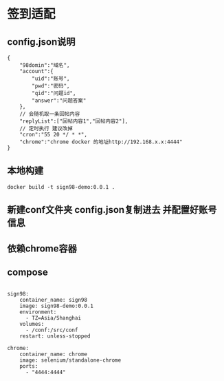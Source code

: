# 签到适配



## config.json说明
```
{
    "98domin":"域名",
    "account":{
        "uid":"账号",
        "pwd":"密码",
        "qid":"问题id",
        "answer":"问题答案"
    },
    // 会随机取一条回帖内容
    "replyList":["回帖内容1","回帖内容2"],
    // 定时执行 建议改掉
    "cron":"55 20 */ * *",
    "chrome":"chrome docker 的地址http://192.168.x.x:4444"
}
```

## 本地构建
```
docker build -t sign98-demo:0.0.1 .

```

## 新建conf文件夹 config.json复制进去 并配置好账号信息
## 依赖chrome容器
## compose
```

sign98:
    container_name: sign98
    image: sign98-demo:0.0.1
    environment:
      - TZ=Asia/Shanghai
    volumes:
      - /conf:/src/conf
    restart: unless-stopped

chrome:
    container_name: chrome
    image: selenium/standalone-chrome
    ports:
      - "4444:4444"

```




